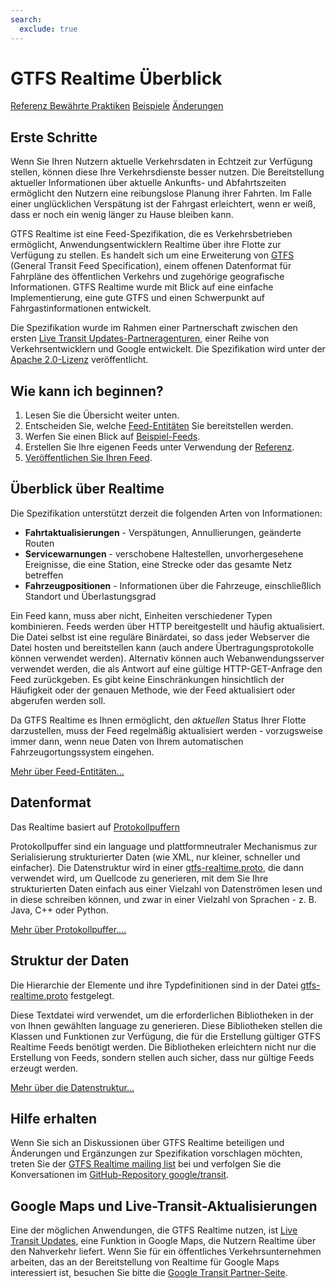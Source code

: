 ```yaml
---
search:
  exclude: true
---
```


# GTFS Realtime Überblick

<div class="landing-page">
   <a class="button" href="reference">Referenz
</a>  <a class="button" href="best-practices">Bewährte Praktiken</a>
   <a class="button" href="feed-examples">Beispiele</a>
   <a class="button" href="changes">Änderungen</a>
</div>

## Erste Schritte

Wenn Sie Ihren Nutzern aktuelle Verkehrsdaten in Echtzeit zur Verfügung stellen, können diese Ihre Verkehrsdienste besser nutzen. Die Bereitstellung aktueller Informationen über aktuelle Ankunfts- und Abfahrtszeiten ermöglicht den Nutzern eine reibungslose Planung ihrer Fahrten. Im Falle einer unglücklichen Verspätung ist der Fahrgast erleichtert, wenn er weiß, dass er noch ein wenig länger zu Hause bleiben kann.

GTFS Realtime ist eine Feed-Spezifikation, die es Verkehrsbetrieben ermöglicht, Anwendungsentwicklern Realtime über ihre Flotte zur Verfügung zu stellen. Es handelt sich um eine Erweiterung von [GTFS](../schedule/reference) (General Transit Feed Specification), einem offenen Datenformat für Fahrpläne des öffentlichen Verkehrs und zugehörige geografische Informationen. GTFS Realtime wurde mit Blick auf eine einfache Implementierung, eine gute GTFS und einen Schwerpunkt auf Fahrgastinformationen entwickelt.

Die Spezifikation wurde im Rahmen einer Partnerschaft zwischen den ersten [Live Transit Updates-Partneragenturen](https://developers.google.com/transit/google-transit#LiveTransitUpdates), einer Reihe von Verkehrsentwicklern und Google entwickelt. Die Spezifikation wird unter der [Apache 2.0-Lizenz](https://www.apache.org/licenses/LICENSE-2.0.html) veröffentlicht.

## Wie kann ich beginnen?

1.  Lesen Sie die Übersicht weiter unten.
2.  Entscheiden Sie, welche [Feed-Entitäten](feed-entities) Sie bereitstellen werden.
3.  Werfen Sie einen Blick auf [Beispiel-Feeds](feed-examples).
4.  Erstellen Sie Ihre eigenen Feeds unter Verwendung der [Referenz](reference).
5.  [Veröffentlichen Sie Ihren Feed](best-practices/#feed-publishing-general-practices).

## Überblick über Realtime

Die Spezifikation unterstützt derzeit die folgenden Arten von Informationen:

*   **Fahrtaktualisierungen** - Verspätungen, Annullierungen, geänderte Routen
*   **Servicewarnungen** - verschobene Haltestellen, unvorhergesehene Ereignisse, die eine Station, eine Strecke oder das gesamte Netz betreffen
*   **Fahrzeugpositionen** - Informationen über die Fahrzeuge, einschließlich Standort und Überlastungsgrad

Ein Feed kann, muss aber nicht, Einheiten verschiedener Typen kombinieren. Feeds werden über HTTP bereitgestellt und häufig aktualisiert. Die Datei selbst ist eine reguläre Binärdatei, so dass jeder Webserver die Datei hosten und bereitstellen kann (auch andere Übertragungsprotokolle können verwendet werden). Alternativ können auch Webanwendungsserver verwendet werden, die als Antwort auf eine gültige HTTP-GET-Anfrage den Feed zurückgeben. Es gibt keine Einschränkungen hinsichtlich der Häufigkeit oder der genauen Methode, wie der Feed aktualisiert oder abgerufen werden soll.

Da GTFS Realtime es Ihnen ermöglicht, den _aktuellen_ Status Ihrer Flotte darzustellen, muss der Feed regelmäßig aktualisiert werden - vorzugsweise immer dann, wenn neue Daten von Ihrem automatischen Fahrzeugortungssystem eingehen.

[Mehr über Feed-Entitäten...](feed-entities)

## Datenformat

Das Realtime basiert auf [Protokollpuffern](https://developers.google.com/protocol-buffers/)

Protokollpuffer sind ein language und plattformneutraler Mechanismus zur Serialisierung strukturierter Daten (wie XML, nur kleiner, schneller und einfacher). Die Datenstruktur wird in einer [gtfs-realtime.proto](proto), die dann verwendet wird, um Quellcode zu generieren, mit dem Sie Ihre strukturierten Daten einfach aus einer Vielzahl von Datenströmen lesen und in diese schreiben können, und zwar in einer Vielzahl von Sprachen - z. B. Java, C++ oder Python.

[Mehr über Protokollpuffer....](https://developers.google.com/protocol-buffers/)

## Struktur der Daten

Die Hierarchie der Elemente und ihre Typdefinitionen sind in der Datei [gtfs-realtime.proto](proto) festgelegt.

Diese Textdatei wird verwendet, um die erforderlichen Bibliotheken in der von Ihnen gewählten language zu generieren. Diese Bibliotheken stellen die Klassen und Funktionen zur Verfügung, die für die Erstellung gültiger GTFS Realtime Feeds benötigt werden. Die Bibliotheken erleichtern nicht nur die Erstellung von Feeds, sondern stellen auch sicher, dass nur gültige Feeds erzeugt werden.

[Mehr über die Datenstruktur...](reference)

## Hilfe erhalten

Wenn Sie sich an Diskussionen über GTFS Realtime beteiligen und Änderungen und Ergänzungen zur Spezifikation vorschlagen möchten, treten Sie der [GTFS Realtime mailing list](https://groups.google.com/group/gtfs-realtime) bei und verfolgen Sie die Konversationen im [GitHub-Repository google/transit](https://github.com/google/transit).

## Google Maps und Live-Transit-Aktualisierungen

Eine der möglichen Anwendungen, die GTFS Realtime nutzen, ist [Live Transit Updates](https://developers.google.com/transit/google-transit#LiveTransitUpdates), eine Funktion in Google Maps, die Nutzern Realtime über den Nahverkehr liefert. Wenn Sie für ein öffentliches Verkehrsunternehmen arbeiten, das an der Bereitstellung von Realtime für Google Maps interessiert ist, besuchen Sie bitte die [Google Transit Partner-Seite](https://maps.google.com/help/maps/transit/partners/live-updates.html).
